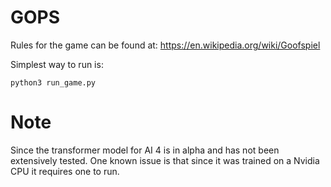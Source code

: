 # GOPS

Rules for the game can be found at: https://en.wikipedia.org/wiki/Goofspiel

Simplest way to run is:

    python3 run_game.py

# Note
Since the transformer model for AI 4 is in alpha and has not been extensively tested. One known issue is that since it was trained on a Nvidia CPU it requires one to run.
